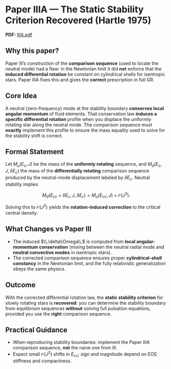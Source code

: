 
# Paper IIIA — The Static Stability Criterion Recovered (Hartle 1975)

**PDF:** [IIIA.pdf](sandbox:/mnt/data/IIIA.pdf)

## Why this paper?
Paper III’s construction of the **comparison sequence** (used to locate the neutral mode) had a flaw: in the Newtonian limit it did **not** enforce that the **induced differential rotation** be constant on cylindrical shells for isentropic stars. Paper IIIA fixes this and gives the **correct** prescription in full GR.

## Core Idea
A neutral (zero-frequency) mode at the stability boundary **conserves local angular momentum** of fluid elements. That conservation law **induces a specific differential rotation** profile when you displace the uniformly rotating star along the neutral mode. The comparison sequence must **exactly** implement this profile to ensure the mass equality used to solve for the stability shift is correct.

## Formal Statement
Let $M_u(E_c,J)$ be the mass of the **uniformly rotating** sequence, and $M_d(E_c,J,\delta E_c)$ the mass of the **differentially rotating** comparison sequence produced by the neutral-mode displacement labeled by $\delta E_c$. Neutral stability implies
```math
M_d(E_{cc}+\delta E_c, J, \delta E_c) = M_u(E_{cc}, J) + \mathcal{O}(J^3).
```
Solving this to $\mathcal{O}(J^2)$ yields the **rotation-induced correction** to the critical central density.

## What Changes vs Paper III
- The induced $\\,\delta\\Omega\\,$ is computed from **local angular-momentum conservation** (mixing between the neutral radial mode and **neutral convective modes** in isentropic stars).  
- The corrected comparison sequence ensures proper **cylindrical-shell constancy** in the Newtonian limit, and the fully relativistic generalization obeys the same physics.

## Outcome
With the corrected differential rotation law, the **static stability criterion** for slowly rotating stars is **recovered**: you can determine the stability boundary from equilibrium sequences **without** solving full pulsation equations, provided you use the **right** comparison sequence.

## Practical Guidance
- When reproducing stability boundaries: implement the Paper IIIA comparison sequence, **not** the naive one from III.  
- Expect small $\mathcal{O}(J^2)$ shifts in $E_{cc}$; sign and magnitude depend on EOS stiffness and compactness.  
